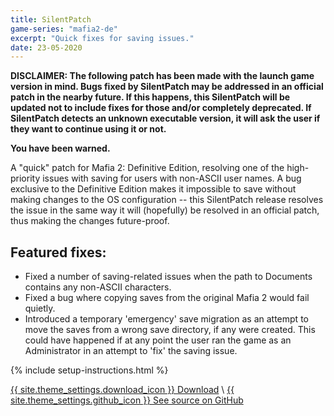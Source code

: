 ```yaml
---
title: SilentPatch
game-series: "mafia2-de"
excerpt: "Quick fixes for saving issues."
date: 23-05-2020
---
```


**DISCLAIMER: The following patch has been made with the launch game version in mind.
Bugs fixed by SilentPatch may be addressed in an official patch in the nearby future. If this happens, this SilentPatch
will be updated not to include fixes for those and/or completely deprecated. If SilentPatch detects an unknown executable version,
it will ask the user if they want to continue using it or not.**

**You have been warned.**

A "quick" patch for Mafia 2: Definitive Edition, resolving one of the high-priority issues with saving for users with non-ASCII user names.
A bug exclusive to the Definitive Edition makes it impossible to save without making changes to the OS configuration -- this SilentPatch release
resolves the issue in the same way it will (hopefully) be resolved in an official patch, thus making the changes future-proof.

## Featured fixes:
* Fixed a number of saving-related issues when the path to Documents contains any non-ASCII characters.
* Fixed a bug where copying saves from the original Mafia 2 would fail quietly.
* Introduced a temporary 'emergency' save migration as an attempt to move the saves from a wrong save directory, if any were created. This could have happened if at any point the user ran the game as an Administrator in an attempt to 'fix' the saving issue.

{% include setup-instructions.html %}

<a href="https://github.com/CookiePLMonster/SilentPatchM2DE/releases/latest/download/SilentPatchM2DE.zip" class="button" role="button">{{ site.theme_settings.download_icon }} Download</a> \\
<a href="https://github.com/CookiePLMonster/SilentPatchM2DE" class="button github" role="button" target="_blank">{{ site.theme_settings.github_icon }} See source on GitHub</a>